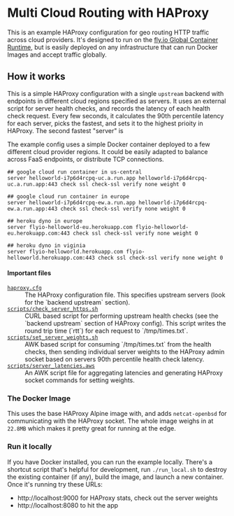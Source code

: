 # Multi Cloud Routing with HAProxy

This is an example HAProxy configuration for geo routing HTTP traffic across cloud providers. It's designed to run on the [fly.io Global Container Runtime](https://fly.io/docs/future/), but is easily deployed on any infrastructure that can run Docker Images and accept traffic globally.

## How it works

This is a simple HAProxy configuration with a single `upstream` backend with endpoints in different cloud regions specified as servers. It uses an external script for server health checks, and records the latency of each health check request. Every few seconds, it calculates the 90th percentile latency for each server, picks the fastest, and sets it to the highest prioity in HAProxy. The second fastest "server" is

The example config uses a simple Docker container deployed to a few different cloud provider regions. It could be easily adapted to balance across FaaS endpoints, or distribute TCP connections.

```haproxy
## google cloud run container in us-central
server helloworld-i7p6d4rcpq-uc.a.run.app helloworld-i7p6d4rcpq-uc.a.run.app:443 check ssl check-ssl verify none weight 0

## google cloud run container in europe
server helloworld-i7p6d4rcpq-ew.a.run.app helloworld-i7p6d4rcpq-ew.a.run.app:443 check ssl check-ssl verify none weight 0

## heroku dyno in europe
server flyio-helloworld-eu.herokuapp.com flyio-helloworld-eu.herokuapp.com:443 check ssl check-ssl verify none weight 0

## heroku dyno in viginia
server flyio-helloworld.herokuapp.com flyio-helloworld.herokuapp.com:443 check ssl check-ssl verify none weight 0
```

#### Important files

<dl>
  <dt><a href="https://github.com/superfly/multi-cloud-haproxy/blob/master/haproxy.cfg"><code>haproxy.cfg</code></a></dt>
  <dd>The HAProxy configuration file. This specifies upstream servers (look for the `backend upstream` section).</dd>
  <dt><a href="https://github.com/superfly/multi-cloud-haproxy/blob/master/scripts/check_server_https.sh"><code>scripts/check_server_https.sh</code></a></dt>
  <dd>CURL based script for performing upstream health checks (see the `backend upstream` section of HAProxy config). This script writes the round trip time (`rtt`) for each request to `/tmp/times.txt`.</dd>
  <dt><a href="https://github.com/superfly/multi-cloud-haproxy/blob/master/scripts/set_server_weights.sh"><code>scripts/set_server_weights.sh</code></a></dt>
  <dd>AWK based script for consuming `/tmp/times.txt` from the health checks, then sending individual server weights to the HAProxy admin socket based on servers 90th percentile health check latency.</dd>
  <dt><a href="https://github.com/superfly/multi-cloud-haproxy/blob/master/scripts/server_latencies.awk"><code>scripts/server_latencies.aws</code></a></dt>
  <dd>An AWK script file for aggregating latencies and generating HAProxy socket commands for setting weights.</dd>
</dl>

### The Docker Image

This uses the base HAProxy Alpine image with, and adds `netcat-openbsd` for communicating with the HAProxy socket. The whole image weighs in at `22.8MB` which makes it pretty great for running at the edge.

### Run it locally

If you have Docker installed, you can run the example locally. There's a shortcut script that's helpful for development, run `./run_local.sh` to destroy the existing container (if any), build the image, and launch a new container. Once it's running try these URLs:

* http://localhost:9000 for HAProxy stats, check out the server weights
* http://localhost:8080 to hit the app
